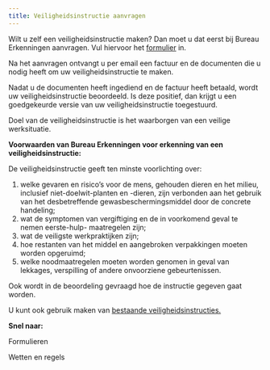 ```yaml
---
title: Veiligheidsinstructie aanvragen
---
```


Wilt u zelf een veiligheidsinstructie maken? Dan moet u dat eerst bij Bureau Erkenningen aanvragen. Vul hiervoor het [formulier](/wat-wij-doen/formulieren) in.

Na het aanvragen ontvangt u per email een factuur en de documenten die u nodig heeft om uw veiligheidsinstructie te maken.

Nadat u de documenten heeft ingediend en de factuur heeft betaald, wordt uw veiligheidsinstructie beoordeeld. Is deze positief, dan krijgt u een goedgekeurde versie van uw veiligheidsinstructie toegestuurd.

Doel van de veiligheidsinstructie is het waarborgen van een veilige werksituatie.

**Voorwaarden van Bureau Erkenningen voor erkenning van een veiligheidsinstructie:**

De veiligheidsinstructie geeft ten minste voorlichting over:

1. welke gevaren en risico’s voor de mens, gehouden dieren en het milieu, inclusief niet-doelwit-planten en -dieren, zijn verbonden aan het gebruik van het desbetreffende gewasbeschermingsmiddel door de concrete handeling;
2. wat de symptomen van vergiftiging en de in voorkomend geval te nemen eerste-hulp- maatregelen zijn;
3. wat de veiligste werkpraktijken zijn;
4. hoe restanten van het middel en aangebroken verpakkingen moeten worden opgeruimd;
5. welke noodmaatregelen moeten worden genomen in geval van lekkages, verspilling of andere onvoorziene gebeurtenissen.

Ook wordt in de beoordeling gevraagd hoe de instructie gegeven gaat worden.

U kunt ook gebruik maken van [bestaande veiligheidsinstructies.](/licenties/welke-licenties-zijn-er/bestaande-veiligheidsinstructies)

**Snel naar:**

Formulieren

Wetten en regels
